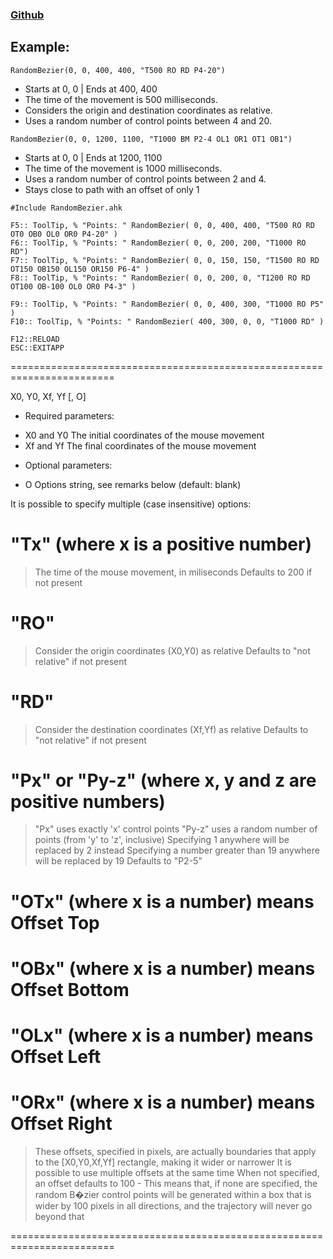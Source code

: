 ### [Github](https://github.com/MasterFocus/AutoHotkey/tree/master/Functions/RandomBezier)

## Example:
`RandomBezier(0, 0, 400, 400, "T500 RO RD P4-20")`
  - Starts at 0, 0 | Ends at 400, 400
  - The time of the movement is 500 milliseconds.
  - Considers the origin and destination coordinates as relative.
  - Uses a random number of control points between 4 and 20.

`RandomBezier(0, 0, 1200, 1100, "T1000 BM P2-4 OL1 OR1 OT1 OB1")`
  - Starts at 0, 0 | Ends at 1200, 1100
  - The time of the movement is 1000 milliseconds.
  - Uses a random number of control points between 2 and 4.
  - Stays close to path with an offset of only 1


```
#Include RandomBezier.ahk

F5:: ToolTip, % "Points: " RandomBezier( 0, 0, 400, 400, "T500 RO RD OT0 OB0 OL0 OR0 P4-20" )
F6:: ToolTip, % "Points: " RandomBezier( 0, 0, 200, 200, "T1000 RO RD")
F7:: ToolTip, % "Points: " RandomBezier( 0, 0, 150, 150, "T1500 RO RD OT150 OB150 OL150 OR150 P6-4" )
F8:: ToolTip, % "Points: " RandomBezier( 0, 0, 200, 0, "T1200 RO RD OT100 OB-100 OL0 OR0 P4-3" )

F9:: ToolTip, % "Points: " RandomBezier( 0, 0, 400, 300, "T1000 RO P5" )
F10:: ToolTip, % "Points: " RandomBezier( 400, 300, 0, 0, "T1000 RD" )

F12::RELOAD
ESC::EXITAPP
```


========================================================================

 X0, Y0, Xf, Yf [, O]

 + Required parameters:
 - X0 and Y0     The initial coordinates of the mouse movement
 - Xf and Yf     The final coordinates of the mouse movement

 + Optional parameters:
 - O             Options string, see remarks below (default: blank)

 It is possible to specify multiple (case insensitive) options:

 # "Tx" (where x is a positive number)
   > The time of the mouse movement, in miliseconds
   > Defaults to 200 if not present
 # "RO"
   > Consider the origin coordinates (X0,Y0) as relative
   > Defaults to "not relative" if not present
 # "RD"
   > Consider the destination coordinates (Xf,Yf) as relative
   > Defaults to "not relative" if not present
 # "Px" or "Py-z" (where x, y and z are positive numbers)
   > "Px" uses exactly 'x' control points
   > "Py-z" uses a random number of points (from 'y' to 'z', inclusive)
   > Specifying 1 anywhere will be replaced by 2 instead
   > Specifying a number greater than 19 anywhere will be replaced by 19
   > Defaults to "P2-5"
 # "OTx" (where x is a number) means Offset Top
 # "OBx" (where x is a number) means Offset Bottom
 # "OLx" (where x is a number) means Offset Left
 # "ORx" (where x is a number) means Offset Right
   > These offsets, specified in pixels, are actually boundaries that
     apply to the [X0,Y0,Xf,Yf] rectangle, making it wider or narrower
   > It is possible to use multiple offsets at the same time
   > When not specified, an offset defaults to 100
     - This means that, if none are specified, the random B�zier control
       points will be generated within a box that is wider by 100 pixels
       in all directions, and the trajectory will never go beyond that

========================================================================